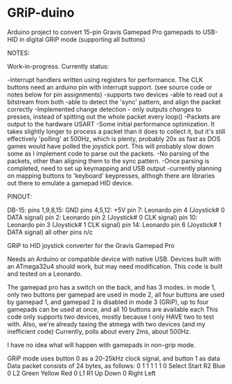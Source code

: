 # GRiP-duino
Arduino project to convert 15-pin Gravis Gamepad Pro gamepads to USB-HID in digital GRiP mode (supporting all buttons)

NOTES:

Work-in-progress. Currently status:

-interrupt handlers written using registers for performance. The CLK buttons need an arduino pin with interrupt support. (see source code or notes below for pin assignments)
-supports two devices
-able to read out a bitstream from both
-able to detect the 'sync' pattern, and align the packet correctly
-Implemented change detection - only outputs *changes* to presses, instead of spitting out the whole packet every loop()
-Packets are output to the hardware USART
-Some initial performance optimization. It takes slightly longer to process a packet than it does to collect it, but it's still effectively 'polling' at 500Hz, which is plenty, probably 20x as fast as DOS games would have polled the joystick port. This will probably slow down some as I implement code to parse out the packets.
-No parsing of the packets, other than aligning them to the sync pattern. 
-Once parsing is completed, need to set up keymapping and USB output
-currently planning on mapping buttons to 'keyboard' keypresses, althogh there are libraries out there to emulate a gamepad HID device.

PINOUT:

DB-15:
pins 1,9,8,15: GND
pins 4,5,12: +5V
pin 7: Leonardo pin 4 (Joystick# 0 DATA signal)
pin 2: Leonardo pin 2 (Joystick# 0 CLK signal)
pin 10: Leonardo pin 3 (Joystick# 1 CLK signal)
pin 14: Leonardo pin 6 (Joystick# 1 DATA signal)
all other pins n/c


GRiP to HID joystick converter for the Gravis Gamepad Pro

  Needs an Arduino or compatible device with native USB.
  Devices built with an ATmega32u4 should work, but may need modification.
  This code is built and tested on a Leonardo.

  The gamepad pro has a switch on the back, and has 3 modes.
  in mode 1, only two buttons per gamepad are used
  in mode 2, all four buttons are used by gamepad 1, and gamepad 2 is disabled
  in mode 3 (GRiP), up to four gamepads can be used at once, and all 10 buttons are available each
  This code only supports two devices, mostly because I only HAVE two to test with. Also,
  we're already taxing the atmega with two devices (and my inefficient code)
  Currently, polls about every 2ms, about 500Hz. 

  I have no idea what will happen with gamepads in non-grip mode.

  GRiP mode uses button 0 as a 20-25kHz clock signal, and button 1 as data
  Data packet consists of 24 bytes, as follows:
  0 1 1 1 1 1 0 Select Start R2 Blue 0 L2 Green Yellow Red 0 L1 R1 Up Down 0 Right Left
